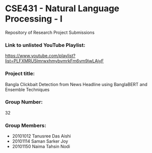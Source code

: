 # CSE431 - Natural Language Processing - I
Repository of Research Project Submissions

### Link to unlisted YouTube Playlist:
https://www.youtube.com/playlist?list=PLFXMRU5lmrwxhmybvmrkFm6vm9iwLAjyF

### Project title:
Bangla Clickbait Detection from News Headline using BanglaBERT and Ensemble Techniques

### Group Number:
32

### Group Members:
- 20101012 Tanusree Das Aishi
- 20101114 Saman Sarker Joy
- 20101150 Naima Tahsin Nodi
